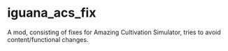 # iguana_acs_fix
A mod, consisting of fixes for Amazing Cultivation Simulator, tries to avoid content/functional changes.
